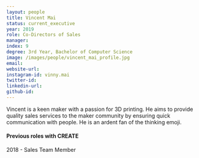```yaml
---
layout: people
title: Vincent Mai
status: current_executive
year: 2019
role: Co-Directors of Sales
manager: 
index: 9
degree: 3rd Year, Bachelor of Computer Science
image: /images/people/vincent_mai_profile.jpg
email:
website-url: 
instagram-id: vinny.mai
twitter-id: 
linkedin-url:
github-id: 
---
```

Vincent is a keen maker with a passion for 3D printing. He aims to provide quality sales services to the maker community by ensuring quick communication with people. He is an ardent fan of the thinking emoji.
<h4>Previous roles with CREATE</h4>
2018 - Sales Team Member

